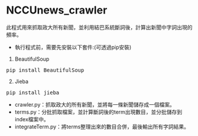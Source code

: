 # NCCUnews_crawler
此程式用來抓取政大所有新聞，並利用結巴系統斷詞後，計算出新聞中字詞出現的頻率。
- 執行程式前，需要先安裝以下套件:(可透過pip安裝) 
1. BeautifulSoup
<pre>
pip install BeautifulSoup
</pre>
2. Jieba
<pre>
pip install jieba
</pre>

- crawler.py：抓取政大的所有新聞，並將每一條新聞儲存成一個檔案。
- terms.py：分批抓取檔案，並計算斷詞後的term出現數目，並分批儲存到index檔案中。
- integrateTerm.py：將terms整理出來的數目合併，最後輸出所有字詞結果。